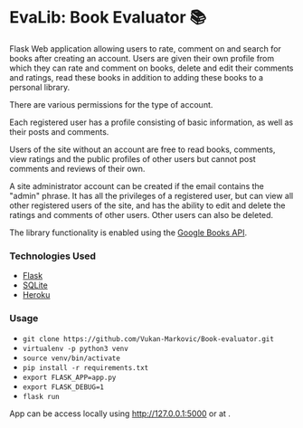 # EvaLib: Book Evaluator :books:

Flask Web application allowing users to rate, comment on and search for books after creating an account. Users are given their own profile from which they can rate and comment on books, delete and edit their comments and ratings, read these books in addition to adding these books to a personal library. 

There are various permissions for the type of account.

Each registered user has a profile consisting of basic information, as well as their posts and comments.

Users of the site without an account are free to read books, comments, view ratings and the public profiles of other users but cannot post comments and reviews of their own.

A site administrator account can be created if the email contains the "admin" phrase.
It has all the privileges of a registered user, but can view all other registered users of the site, and has the ability to edit and delete the ratings and comments of other users. Other users can also be deleted.

The library functionality is enabled using the [Google Books API](https://developers.google.com/books).

### Technologies Used

- [Flask](http://flask.pocoo.org)
- [SQLite](https://www.sqlite.org/index.html)
- [Heroku](https://www.heroku.com)

### Usage
- `git clone https://github.com/Vukan-Markovic/Book-evaluator.git`
- `virtualenv -p python3 venv`
- `source venv/bin/activate`
- `pip install -r requirements.txt`
- `export FLASK_APP=app.py`
- `export FLASK_DEBUG=1`
- `flask run`

App can be access locally using http://127.0.0.1:5000 or at .
